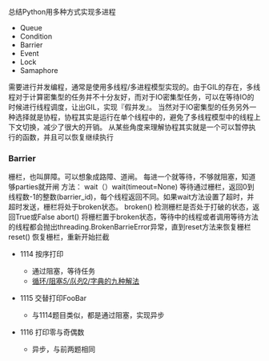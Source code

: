 总结Python用多种方式实现多进程 
- Queue 
- Condition 
- Barrier   
- Event
- Lock 
- Samaphore 

需要进行并发编程，通常是使用多线程/多进程模型实现的。由于GIL的存在，多线程对于计算密集型的任务并不十分友好，而对于IO密集型任务，可以在等待IO的时候进行线程调度，让出GIL，实现『假并发』。
当然对于IO密集型的任务另外一种选择就是协程，协程其实是运行在单个线程中的，避免了多线程模型中的线程上下文切换，减少了很大的开销。
从某些角度来理解协程其实就是一个可以暂停执行的函数，并且可以恢复继续执行

### Barrier  
栅栏，也叫屏障。可以想象成路障、道闸。 
每进一个就等待，不够就阻塞，知道够parties就开闸 
方法：
wait（）wait(timeout=None) 等待通过栅栏，返回0到线程数-1的整数(barrier_id)，每个线程返回不同。如果wait方法设置了超时，并超时发送，栅栏将处于broken状态。
broken() 检测栅栏是否处于打破的状态，返回True或False
abort()  将栅栏置于broken状态，等待中的线程或者调用等待方法的线程都会抛出threading.BrokenBarrieError异常，直到reset方法来恢复栅栏
reset()   恢复栅栏，重新开始拦截  

* 1114 按序打印  
   -  通过阻塞，等待任务 
   -  [循环/阻塞*5/队列*2/字典的九种解法](https://leetcode-cn.com/problems/print-in-order/solution/1114-an-xu-da-yin-python3de-5chong-jie-fa-by-tuotu/) 

* 1115 交替打印FooBar
   - 与1114题目类似，都是通过阻塞，实现异步

* 1116 打印零与奇偶数 
    - 异步，与前两题相同
